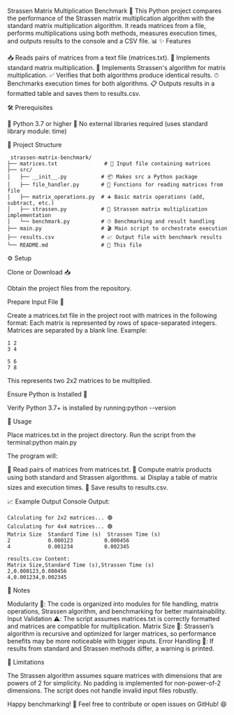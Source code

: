 Strassen Matrix Multiplication Benchmark 🚀
This Python project compares the performance of the Strassen matrix multiplication algorithm with the standard matrix multiplication algorithm. It reads matrices from a file, performs multiplications using both methods, measures execution times, and outputs results to the console and a CSV file. 📊
✨ Features

📥 Reads pairs of matrices from a text file (matrices.txt).
🔢 Implements standard matrix multiplication.
🌟 Implements Strassen's algorithm for matrix multiplication.
✅ Verifies that both algorithms produce identical results.
⏱ Benchmarks execution times for both algorithms.
📋 Outputs results in a formatted table and saves them to results.csv.

🛠 Prerequisites

🐍 Python 3.7 or higher
🚫 No external libraries required (uses standard library module: time)

📂 Project Structure
```
 strassen-matrix-benchmark/
├── matrices.txt               # 📄 Input file containing matrices
├── src/
│   ├── __init__.py           # 📦 Makes src a Python package
│   ├── file_handler.py       # 📖 Functions for reading matrices from file
│   ├── matrix_operations.py  # ➕ Basic matrix operations (add, subtract, etc.)
│   ├── strassen.py           # 🌟 Strassen matrix multiplication implementation
│   └── benchmark.py          # ⏱ Benchmarking and result handling
├── main.py                   # 🎬 Main script to orchestrate execution
├── results.csv               # 📈 Output file with benchmark results
└── README.md                 # 📜 This file 
```
⚙️ Setup

Clone or Download 📥

Obtain the project files from the repository.


Prepare Input File 📝

Create a matrices.txt file in the project root with matrices in the following format:
Each matrix is represented by rows of space-separated integers.
Matrices are separated by a blank line.
Example:
```
1 2
3 4

5 6
7 8
```
This represents two 2x2 matrices to be multiplied.




Ensure Python is Installed 🐍

Verify Python 3.7+ is installed by running:python --version





🚀 Usage

Place matrices.txt in the project directory.
Run the script from the terminal:python main.py



The program will:

📖 Read pairs of matrices from matrices.txt.
🔢 Compute matrix products using both standard and Strassen algorithms.
📊 Display a table of matrix sizes and execution times.
💾 Save results to results.csv.

📈 Example Output
Console Output:
```
Calculating for 2x2 matrices... 🟢
Calculating for 4x4 matrices... 🟢
Matrix Size  Standard Time (s)  Strassen Time (s)
2            0.000123          0.000456
4            0.001234          0.002345

results.csv Content:
Matrix Size,Standard Time (s),Strassen Time (s)
2,0.000123,0.000456
4,0.001234,0.002345 
```
📝 Notes

Modularity 🧩: The code is organized into modules for file handling, matrix operations, Strassen algorithm, and benchmarking for better maintainability.
Input Validation ⚠️: The script assumes matrices.txt is correctly formatted and matrices are compatible for multiplication.
Matrix Size 📏: Strassen’s algorithm is recursive and optimized for larger matrices, so performance benefits may be more noticeable with bigger inputs.
Error Handling 🚨: If results from standard and Strassen methods differ, a warning is printed.

🚧 Limitations

The Strassen algorithm assumes square matrices with dimensions that are powers of 2 for simplicity.
No padding is implemented for non-power-of-2 dimensions.
The script does not handle invalid input files robustly.


Happy benchmarking! 🎉 Feel free to contribute or open issues on GitHub! 😄
